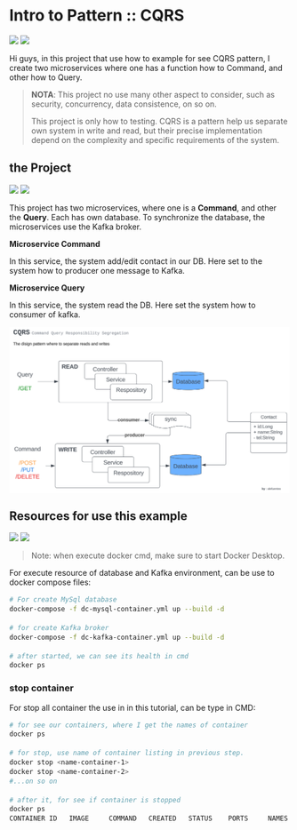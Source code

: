# Intro to Pattern :: CQRS
![](https://img.shields.io/badge/by-Alejandro.Fuentes-informational?style=flat&logoColor=white&color=cdcdcd)
![](https://img.shields.io/badge/Attention-Project_In_Construction-informational?style=flat&logoColor=white&color=red)

Hi guys, in this project that use how to example for see CQRS pattern, I create two microservices where one has a function how to Command, and other how to Query.

> **NOTA**: This project no use many other aspect to consider, such as security, concurrency, data consistence, on so on. 
> 
> This project is only how to testing. CQRS is a pattern help us separate own system in write and read, but their precise implementation depend on the complexity and specific requirements of the system.

## the Project
![](https://img.shields.io/badge/Java-Langage-Informational?style=flat-square&color=cdcdcd)
![](https://img.shields.io/badge/Spring_Boot-Framework-Informational?styel=flat-square&logo=SpringBoot&color=cdcdcd)

This project has two microservices, where one is a **Command**, and other the **Query**. Each has own database. 
To synchronize the database, the microservices use the Kafka broker.

**Microservice Command**

In this service, the system add/edit contact in our DB.
Here set to the system how to producer one message to Kafka.

**Microservice Query**

In this service, the system read the DB. 
Here set the system how to consumer of kafka.

<img align="center" src="resources/pattern_cqrs.png" width="700px" />

## Resources for use this example

![](https://img.shields.io/badge/Docker-Container-informational?style=flat-square&logo=docker&labelColor=white)
![](https://img.shields.io/badge/Kafka-Broker-informational?style=flat-square&logo=ApacheKafka)

> Note: when execute docker cmd, make sure to start Docker Desktop.

For execute resource of database and Kafka environment, can be use to docker compose files:

```bash
# For create MySql database
docker-compose -f dc-mysql-container.yml up --build -d

# for create Kafka broker
docker-compose -f dc-kafka-container.yml up --build -d
 
# after started, we can see its health in cmd
docker ps
```

### stop container
For stop all container the use in in this tutorial, can be type in CMD:
```bash
# for see our containers, where I get the names of container
docker ps

# for stop, use name of container listing in previous step.
docker stop <name-container-1> 
docker stop <name-container-2> 
#...on so on

# after it, for see if container is stopped
docker ps
CONTAINER ID   IMAGE     COMMAND   CREATED   STATUS    PORTS     NAMES

```